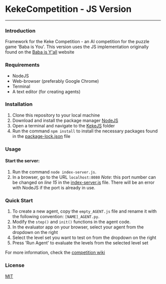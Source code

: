 # KekeCompetition - JS Version

---
### Introduction
Framework for the Keke Competition - an AI competition for the puzzle game 'Baba is You'.
This version uses the JS implementation originally found on the [Baba is Y'all](http://equius.gil.engineering.nyu.edu/) website

### Requirements
* NodeJS
* Web-browser (preferably Google Chrome)
* Terminal
* A text editor (for creating agents)

### Installation
1. Clone this repository to your local machine
2. Download and install the package manager [NodeJS](https://nodejs.org/en/download/)
3. Open a terminal and navigate to the [KekeJS](.) folder
4. Run the command `npm install` to install the necessary packages found in the [package-lock.json](package-lock.json) file

### Usage
#### Start the server: 
1. Run the command `node index-server.js`. 
2. In a browser, go to the URL `localhost:8080` 
    *Note*: this port number can be changed on _line 15_ in the [index-server.js](index-server.js) file. 
    There will be an error with NodeJS if the port is already in use.

### Quick Start
1. To create a new agent, copy the `empty_AGENT.js` file and rename it with the following convention: 
`[NAME]_AGENT.py`. 
2. Modify the `step()` and `init()` functions in the agent code.
3. In the evaluator app on your browser, select your agent from the dropdown on the right
4. Select the level set you want to test on from the dropdown on the right
5. Press 'Run Agent' to evaluate the levels from the selected level set

For more information, check the [competition wiki](https://github.com/MasterMilkX/KekeCompetition/wiki)

### License
[MIT](https://choosealicense.com/licenses/mit/)
